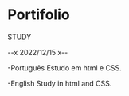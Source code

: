# Portifolio


STUDY

--x 2022/12/15 x--

-Português
Estudo em html e CSS. 

-English
Study in html and CSS. 
